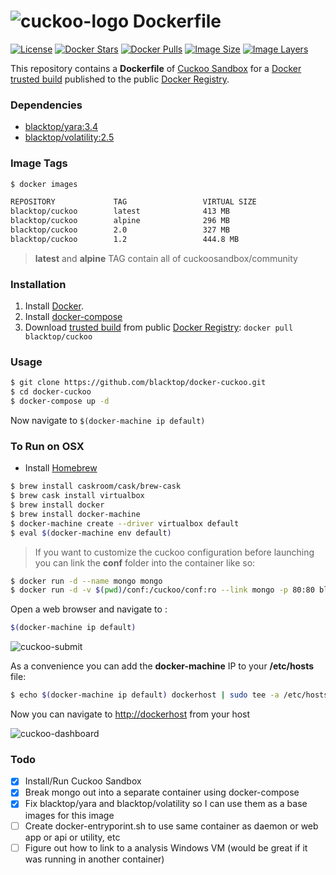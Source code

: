 # ![cuckoo-logo](https://raw.githubusercontent.com/blacktop/docker-cuckoo/master/files/logo.png) Dockerfile

[![License](http://img.shields.io/:license-mit-blue.svg)](http://doge.mit-license.org)
[![Docker Stars](https://img.shields.io/docker/stars/blacktop/cuckoo.svg)][hub]
[![Docker Pulls](https://img.shields.io/docker/pulls/blacktop/cuckoo.svg)][hub]
[![Image Size](https://img.shields.io/imagelayers/image-size/blacktop/cuckoo/alpine.svg)](https://imagelayers.io/?images=blacktop/cuckoo:alpine)
[![Image Layers](https://img.shields.io/imagelayers/layers/blacktop/cuckoo/alpine.svg)](https://imagelayers.io/?images=blacktop/cuckoo:alpine)

This repository contains a **Dockerfile** of [Cuckoo Sandbox](http://www.cuckoosandbox.org/) for a [Docker](https://www.docker.io/) [trusted build](https://hub.docker.com/r/blacktop/cuckoo/) published to the public [Docker Registry](https://hub.docker.com/).

### Dependencies

* [blacktop/yara:3.4](https://hub.docker.com/r/blacktop/yara/)
* [blacktop/volatility:2.5](https://hub.docker.com/r/blacktop/volatility/)

### Image Tags
```bash
$ docker images

REPOSITORY             TAG                 VIRTUAL SIZE
blacktop/cuckoo        latest              413 MB
blacktop/cuckoo        alpine              296 MB
blacktop/cuckoo        2.0                 327 MB
blacktop/cuckoo        1.2                 444.8 MB
```
> **latest** and **alpine** TAG contain all of cuckoosandbox/community

### Installation

1. Install [Docker](https://www.docker.io/).
2. Install [docker-compose](https://docs.docker.com/compose/install/)
3. Download [trusted build](https://hub.docker.com/r/blacktop/cuckoo/) from public [Docker Registry](https://hub.docker.com/): `docker pull blacktop/cuckoo`

### Usage
```bash
$ git clone https://github.com/blacktop/docker-cuckoo.git
$ cd docker-cuckoo
$ docker-compose up -d
```
Now navigate to `$(docker-machine ip default)`

### To Run on OSX
 - Install [Homebrew](http://brew.sh)

```bash
$ brew install caskroom/cask/brew-cask
$ brew cask install virtualbox
$ brew install docker
$ brew install docker-machine
$ docker-machine create --driver virtualbox default
$ eval $(docker-machine env default)
```
> If you want to customize the cuckoo configuration before launching you can link the **conf** folder into the container like so:

```bash
$ docker run -d --name mongo mongo
$ docker run -d -v $(pwd)/conf:/cuckoo/conf:ro --link mongo -p 80:80 blacktop/cuckoo
```

Open a web browser and navigate to :

```bash
$(docker-machine ip default)
```

![cuckoo-submit](https://raw.githubusercontent.com/blacktop/docker-cuckoo/master/files/submit.png)

As a convenience you can add the **docker-machine** IP to your **/etc/hosts** file:

```bash
$ echo $(docker-machine ip default) dockerhost | sudo tee -a /etc/hosts
```
Now you can navigate to [http://dockerhost](http://dockerhost) from your host

![cuckoo-dashboard](https://raw.githubusercontent.com/blacktop/docker-cuckoo/master/files/dashboard.png)

### Todo
- [x] Install/Run Cuckoo Sandbox
- [x] Break mongo out into a separate container using docker-compose
- [x] Fix blacktop/yara and blacktop/volatility so I can use them as a base images for this image
- [ ] Create docker-entryporint.sh to use same container as daemon or web app or api or utility, etc
- [ ] Figure out how to link to a analysis Windows VM (would be great if it was running in another container)

[hub]: https://hub.docker.com/r/blacktop/cuckoo/
